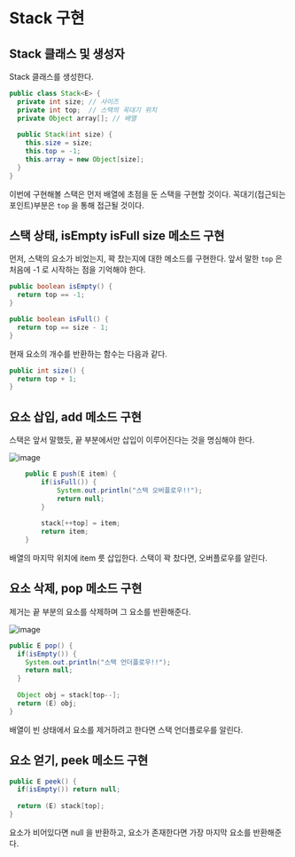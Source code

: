 Stack 구현
==========

## Stack 클래스 및 생성자

Stack 클래스를 생성한다.

```java
public class Stack<E> {
  private int size; // 사이즈
  private int top;  // 스택의 꼭대기 위치
  private Object array[]; // 배열
  
  public Stack(int size) {
    this.size = size;
    this.top = -1;
    this.array = new Object[size];
  }
}
```

이번에 구현해볼 스택은 먼저 배열에 초점을 둔 스택을 구현할 것이다.
꼭대기(접근되는 포인트)부분은 `top` 을 통해 접근될 것이다.

## 스택 상태, isEmpty isFull size 메소드 구현

먼저, 스택의 요소가 비었는지, 꽉 찼는지에 대한 메소드를 구현한다.
앞서 말한 `top` 은 처음에 -1 로 시작하는 점을 기억해야 한다.

```java
public boolean isEmpty() {
  return top == -1;
}
```

```java
public boolean isFull() {
  return top == size - 1;
}
```

현재 요소의 개수를 반환하는 함수는 다음과 같다.

```java
public int size() {
  return top + 1;
}
```

## 요소 삽입, add 메소드 구현

스택은 앞서 말했듯, 끝 부분에서만 삽입이 이루어진다는 것을 명심해야 한다.

![image](https://user-images.githubusercontent.com/66655578/168311364-17ea3211-9c23-4b36-9d1b-bde8ad22c871.png)

```java
	public E push(E item) {
		if(isFull()) {
			System.out.println("스택 오버플로우!!");
			return null;
		}
		
		stack[++top] = item;
		return item;
	}
```

배열의 마지막 위치에 item 릇 삽입한다.
스택이 꽉 찼다면, 오버플로우를 알린다.

## 요소 삭제, pop 메소드 구현

제거는 끝 부분의 요소를 삭제하며 그 요소를 반환해준다.

![image](https://user-images.githubusercontent.com/66655578/168325001-b72267ea-7aa4-4206-9b1c-45468e40e73b.png)

```java
public E pop() {
  if(isEmpty()) {
  	System.out.println("스택 언더플로우!!");
	return null;
  }
  
  Object obj = stack[top--];
  return (E) obj;
}
```

배열이 빈 상태에서 요소를 제거하려고 한다면 스택 언더플로우를 알린다.

## 요소 얻기, peek 메소드 구현

```java
public E peek() {
  if(isEmpty()) return null;
  
  return (E) stack[top];
}
```

요소가 비어있다면 null 을 반환하고, 요소가 존재한다면 가장 마지막 요소를 반환해준다.

